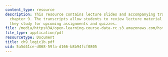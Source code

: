 ```yaml
---
content_type: resource
description: This resource contains lecture slides and accompanying transcripts for
  chapter 9. The transcripts allow students to review lecture material in detail as
  they study for upcoming assignments and quizzes.
file: /media/https%3A/open-learning-course-data-rc.s3.amazonaws.com/hst-947-medical-artificial-intelligence-spring-2005/5a5d41ced86859fad166b8b94fcf0805_ch9_logic1b.pdf
file_type: application/pdf
resourcetype: Document
title: ch9_logic1b.pdf
uid: 5a5d41ce-d868-59fa-d166-b8b94fcf0805
---
```

